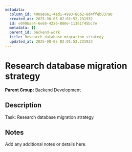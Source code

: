 ```yaml
---
metadata:
  column_id: 4009e0a1-4ed1-4993-86b2-8d4ffeb037a0
  created_at: 2025-08-05 02:01:52.231932
  id: e090baa4-6e68-4226-880e-11361f45bc7e
  metadata: {}
  parent_id: backend-work
  title: Research database migration strategy
  updated_at: 2025-08-05 02:01:52.231933
---
```


# Research database migration strategy

**Parent Group:** Backend Development

## Description
Task: Research database migration strategy

## Notes
Add any additional notes or details here.